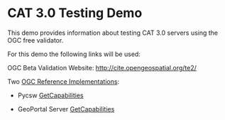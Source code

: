 # CAT 3.0 Testing Demo

This demo provides information about testing CAT 3.0 servers using the OGC free validator.

For this demo the following links will be used:

OGC Beta Validation Website: http://cite.opengeospatial.org/te2/

Two [OGC Reference Implementations](https://github.com/opengeospatial/cite/wiki/OGC-Reference-Implementations):

- Pycsw [GetCapabilities](http://demo.pycsw.org/cite/csw?service=CSW&version=3.0.0&request=GetCapabilities)

- GeoPortal Server [GetCapabilities](http://gptogc.esri.com/geoportal/csw3?service=CSW&version=3.0.0&request=GetCapabilities)





